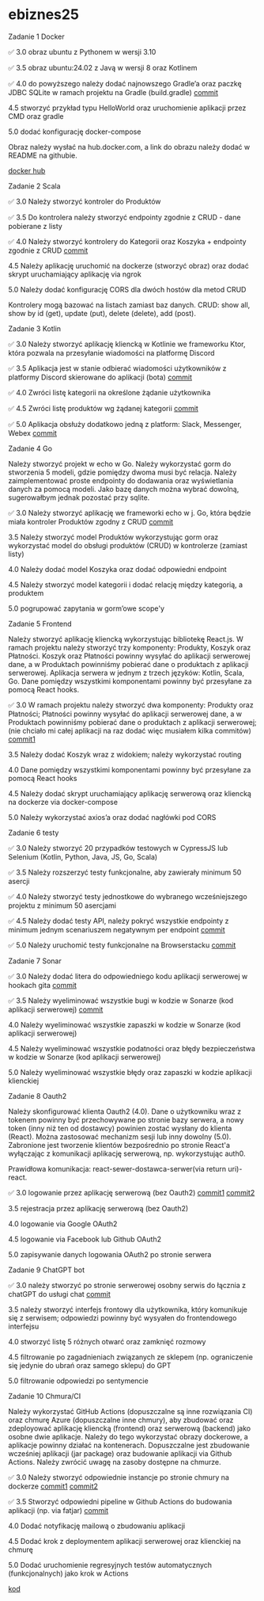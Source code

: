 # ebiznes25

Zadanie 1 Docker

✅ 3.0 obraz ubuntu z Pythonem w wersji 3.10

✅ 3.5 obraz ubuntu:24.02 z Javą w wersji 8 oraz Kotlinem

✅ 4.0 do powyższego należy dodać najnowszego Gradle’a oraz paczkę JDBC
SQLite w ramach projektu na Gradle (build.gradle) [commit](https://github.com/T-H-A-N-N/ebiznes25/commit/e5bb0bb19ae7c395f4dfef52fa064cae7a62e933)

4.5 stworzyć przykład typu HelloWorld oraz uruchomienie aplikacji
przez CMD oraz gradle

5.0 dodać konfigurację docker-compose

Obraz należy wysłać na hub.docker.com, a link do obrazu należy dodać w
README na githubie.

[docker hub](https://hub.docker.com/r/th4nn/ebiz1)

Zadanie 2 Scala

✅ 3.0 Należy stworzyć kontroler do Produktów

✅ 3.5 Do kontrolera należy stworzyć endpointy zgodnie z CRUD - dane
pobierane z listy

✅ 4.0 Należy stworzyć kontrolery do Kategorii oraz Koszyka + endpointy
zgodnie z CRUD [commit](https://github.com/T-H-A-N-N/ebiznes25/commit/19d54ffa5029ed7ae182f1871ff669bc37ae3b6d)

4.5 Należy aplikację uruchomić na dockerze (stworzyć obraz) oraz dodać
skrypt uruchamiający aplikację via ngrok

5.0 Należy dodać konfigurację CORS dla dwóch hostów dla metod CRUD

Kontrolery mogą bazować na listach zamiast baz danych. CRUD: show all,
show by id (get), update (put), delete (delete), add (post).

Zadanie 3 Kotlin

✅ 3.0 Należy stworzyć aplikację kliencką w Kotlinie we frameworku Ktor,
która pozwala na przesyłanie wiadomości na platformę Discord

✅ 3.5 Aplikacja jest w stanie odbierać wiadomości użytkowników z
platformy Discord skierowane do aplikacji (bota) [commit](https://github.com/T-H-A-N-N/ebiznes25/commit/d72d5adcb77048059d93796947ddca36f4e66fb8)

✅ 4.0 Zwróci listę kategorii na określone żądanie użytkownika

✅ 4.5 Zwróci listę produktów wg żądanej kategorii [commit](https://github.com/T-H-A-N-N/ebiznes25/commit/57a40eb2855848bc4ec6a59fb55a13cdbc1f1c1a)

✅ 5.0 Aplikacja obsłuży dodatkowo jedną z platform: Slack, Messenger,
Webex [commit](https://github.com/T-H-A-N-N/ebiznes25/commit/35d9713caaa60388f354d54dcf6e09e1a9ab6f99)

Zadanie 4 Go

Należy stworzyć projekt w echo w Go. Należy wykorzystać gorm do stworzenia 5 modeli, gdzie pomiędzy dwoma musi być relacja. Należy zaimplementować proste endpointy do dodawania oraz wyświetlania danych za pomocą modeli. Jako bazę danych można wybrać dowolną, sugerowałbym jednak pozostać przy sqlite.

✅ 3.0 Należy stworzyć aplikację we frameworki echo w j. Go, która będzie miała kontroler Produktów zgodny z CRUD [commit](https://github.com/T-H-A-N-N/ebiznes25/commit/5f532c037f31dc56e54b0cb9aa2ad97d3484aebd)

3.5 Należy stworzyć model Produktów wykorzystując gorm oraz wykorzystać model do obsługi produktów (CRUD) w kontrolerze (zamiast listy)

4.0 Należy dodać model Koszyka oraz dodać odpowiedni endpoint

4.5 Należy stworzyć model kategorii i dodać relację między kategorią, a produktem

5.0 pogrupować zapytania w gorm’owe scope'y

Zadanie 5 Frontend

Należy stworzyć aplikację kliencką wykorzystując bibliotekę React.js.
W ramach projektu należy stworzyć trzy komponenty: Produkty, Koszyk
oraz Płatności. Koszyk oraz Płatności powinny wysyłać do aplikacji
serwerowej dane, a w Produktach powinniśmy pobierać dane o produktach
z aplikacji serwerowej. Aplikacja serwera w jednym z trzech języków:
Kotlin, Scala, Go. Dane pomiędzy wszystkimi komponentami powinny być
przesyłane za pomocą React hooks.

✅ 3.0 W ramach projektu należy stworzyć dwa komponenty: Produkty oraz
Płatności; Płatności powinny wysyłać do aplikacji serwerowej dane, a w
Produktach powinniśmy pobierać dane o produktach z aplikacji
serwerowej; (nie chciało mi całej aplikacji na raz dodać więc musiałem kilka commitów) [commit1](https://github.com/T-H-A-N-N/ebiznes25/commit/96e67e0b1a42943f9df8add168a79dac2cec0fa1) 

3.5 Należy dodać Koszyk wraz z widokiem; należy wykorzystać routing

4.0 Dane pomiędzy wszystkimi komponentami powinny być przesyłane za
pomocą React hooks

4.5 Należy dodać skrypt uruchamiający aplikację serwerową oraz
kliencką na dockerze via docker-compose

5.0 Należy wykorzystać axios’a oraz dodać nagłówki pod CORS

Zadanie 6 testy

✅ 3.0 Należy stworzyć 20 przypadków testowych w CypressJS lub Selenium
(Kotlin, Python, Java, JS, Go, Scala)

✅ 3.5 Należy rozszerzyć testy funkcjonalne, aby zawierały minimum 50
asercji

✅ 4.0 Należy stworzyć testy jednostkowe do wybranego wcześniejszego
projektu z minimum 50 asercjami

✅ 4.5 Należy dodać testy API, należy pokryć wszystkie endpointy z
minimum jednym scenariuszem negatywnym per endpoint [commit](https://github.com/T-H-A-N-N/ebiznes25/commit/be89792763ea5fb43c4193baad1325f2857d9ce3)

✅ 5.0 Należy uruchomić testy funkcjonalne na Browserstacku [commit](https://github.com/T-H-A-N-N/ebiznes25/commit/f2f424ba0a01484aa67fb46e321b4205d4a038f5)

Zadanie 7 Sonar

✅ 3.0 Należy dodać litera do odpowiedniego kodu aplikacji serwerowej w
hookach gita [commit](https://github.com/T-H-A-N-N/ebiznes25/commit/fb408daa7709a37d22fe157351c0ab24f658ee01)

✅ 3.5 Należy wyeliminować wszystkie bugi w kodzie w Sonarze (kod
aplikacji serwerowej) [commit](https://github.com/T-H-A-N-N/ebiznes25/commit/6edaabc8eacb679db9e39bc7e4058de9fe324f4b)

4.0 Należy wyeliminować wszystkie zapaszki w kodzie w Sonarze (kod
aplikacji serwerowej)

4.5 Należy wyeliminować wszystkie podatności oraz błędy bezpieczeństwa
w kodzie w Sonarze (kod aplikacji serwerowej)

5.0 Należy wyeliminować wszystkie błędy oraz zapaszki w kodzie
aplikacji klienckiej

Zadanie 8 Oauth2

Należy skonfigurować klienta Oauth2 (4.0). Dane o użytkowniku wraz z
tokenem powinny być przechowywane po stronie bazy serwera, a nowy
token (inny niż ten od dostawcy) powinien zostać wysłany do klienta
(React). Można zastosować mechanizm sesji lub inny dowolny (5.0).
Zabronione jest tworzenie klientów bezpośrednio po stronie React'a
wyłączając z komunikacji aplikację serwerową, np. wykorzystując auth0.

Prawidłowa komunikacja: react-sewer-dostawca-serwer(via return
uri)-react.

✅ 3.0 logowanie przez aplikację serwerową (bez Oauth2) [commit1](https://github.com/T-H-A-N-N/ebiznes25/commit/5c88d56938869fb03688f01d1a6a74277691148e) [commit2](https://github.com/T-H-A-N-N/ebiznes25/commit/06e2bb6748587e8a15f82d97857be6ea4adc15e8)

3.5 rejestracja przez aplikację serwerową (bez Oauth2)

4.0 logowanie via Google OAuth2

4.5 logowanie via Facebook lub Github OAuth2

5.0 zapisywanie danych logowania OAuth2 po stronie serwera

Zadanie 9 ChatGPT bot

✅ 3.0 należy stworzyć po stronie serwerowej osobny serwis do łącznia z
chatGPT do usługi chat [commit](https://github.com/T-H-A-N-N/ebiznes25/commit/936597c6abfa1acc72afb0304dd60417fa2aad23)

3.5 należy stworzyć interfejs frontowy dla użytkownika, który
komunikuje się z serwisem; odpowiedzi powinny być wysyałen do
frontendowego interfejsu

4.0 stworzyć listę 5 różnych otwarć oraz zamknięć rozmowy

4.5 filtrowanie po zagadnieniach związanych ze sklepem (np.
ograniczenie się jedynie do ubrań oraz samego sklepu) do GPT

5.0 filtrowanie odpowiedzi po sentymencie

Zadanie 10 Chmura/CI

Należy wykorzystać GitHub Actions (dopuszczalne są inne rozwiązania
CI) oraz chmurę Azure (dopuszczalne inne chmury), aby zbudować oraz
zdeployować aplikację kliencką (frontend) oraz serwerową (backend)
jako osobne dwie aplikacje. Należy do tego wykorzystać obrazy
dockerowe, a aplikacje powinny działać na kontenerach. Dopuszczalne
jest zbudowanie wcześniej aplikacji (jar package) oraz budowanie
aplikacji via Github Actions. Należy zwrócić uwagę na zasoby dostępne
na chmurze.

✅ 3.0 Należy stworzyć odpowiednie instancje po stronie chmury na
dockerze [commit1](https://github.com/T-H-A-N-N/testAzure/commit/f512b0b7f7aedda539826ad53698587fa52cb507) [commit2](https://github.com/T-H-A-N-N/testAzure/commit/32cc5e0752171107b90f3d4fc1f7d5470e07babb)

✅ 3.5 Stworzyć odpowiedni pipeline w Github Actions do budowania
aplikacji (np. via fatjar) [commit](https://github.com/T-H-A-N-N/testAzure/commit/5b8cb8ee4d23373f08bb8c494224a5ba919f3d39)

4.0 Dodać notyfikację mailową o zbudowaniu aplikacji

4.5 Dodać krok z deploymentem aplikacji serwerowej oraz klienckiej na
chmurę

5.0 Dodać uruchomienie regresyjnych testów automatycznych
(funkcjonalnych) jako krok w Actions

[kod](https://github.com/T-H-A-N-N/testAzure)
